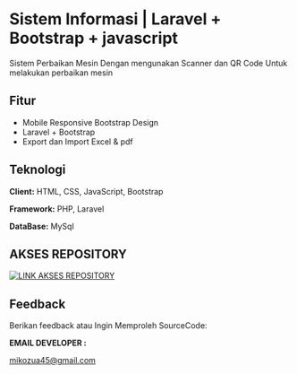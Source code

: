 
# Sistem Informasi | Laravel + Bootstrap + javascript

Sistem Perbaikan Mesin Dengan mengunakan Scanner dan QR Code Untuk melakukan perbaikan mesin


## Fitur

- Mobile Responsive Bootstrap Design
- Laravel  + Bootstrap 
- Export dan Import Excel & pdf


## Teknologi

**Client:** HTML, CSS, JavaScript, Bootstrap 

**Framework:** PHP, Laravel 

**DataBase:** MySql

## AKSES REPOSITORY

[![LINK AKSES REPOSITORY](https://img.shields.io/badge/AKSES-blue?style=for-the-badge&logo=github)](git@github.com:winnicodeofficial/LARAVEL-SISTEM-INVENTARIS-MESIN.git)



## Feedback

Berikan feedback atau Ingin Memproleh SourceCode:


**EMAIL DEVELOPER :** 

mikozua45@gmail.com



